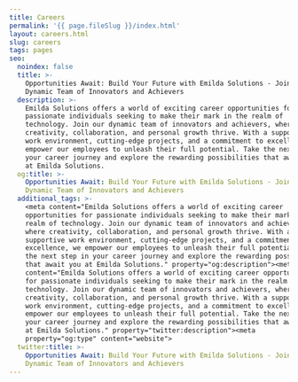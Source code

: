 ```yaml
---
title: Careers
permalink: '{{ page.fileSlug }}/index.html'
layout: careers.html
slug: careers
tags: pages
seo:
  noindex: false
  title: >-
    Opportunities Await: Build Your Future with Emilda Solutions - Join Our
    Dynamic Team of Innovators and Achievers
  description: >-
    Emilda Solutions offers a world of exciting career opportunities for
    passionate individuals seeking to make their mark in the realm of
    technology. Join our dynamic team of innovators and achievers, where
    creativity, collaboration, and personal growth thrive. With a supportive
    work environment, cutting-edge projects, and a commitment to excellence, we
    empower our employees to unleash their full potential. Take the next step in
    your career journey and explore the rewarding possibilities that await you
    at Emilda Solutions.
  og:title: >-
    Opportunities Await: Build Your Future with Emilda Solutions - Join Our
    Dynamic Team of Innovators and Achievers
  additional_tags: >-
    <meta content="Emilda Solutions offers a world of exciting career
    opportunities for passionate individuals seeking to make their mark in the
    realm of technology. Join our dynamic team of innovators and achievers,
    where creativity, collaboration, and personal growth thrive. With a
    supportive work environment, cutting-edge projects, and a commitment to
    excellence, we empower our employees to unleash their full potential. Take
    the next step in your career journey and explore the rewarding possibilities
    that await you at Emilda Solutions." property="og:description"><meta
    content="Emilda Solutions offers a world of exciting career opportunities
    for passionate individuals seeking to make their mark in the realm of
    technology. Join our dynamic team of innovators and achievers, where
    creativity, collaboration, and personal growth thrive. With a supportive
    work environment, cutting-edge projects, and a commitment to excellence, we
    empower our employees to unleash their full potential. Take the next step in
    your career journey and explore the rewarding possibilities that await you
    at Emilda Solutions." property="twitter:description"><meta
    property="og:type" content="website">
  twitter:title: >-
    Opportunities Await: Build Your Future with Emilda Solutions - Join Our
    Dynamic Team of Innovators and Achievers
---
```



